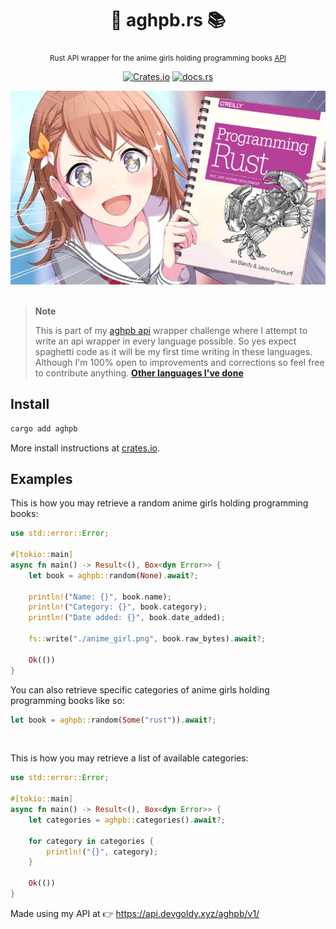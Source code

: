 <div align="center">

  # 🦀 aghpb.rs 📚
  <sub>Rust API wrapper for the anime girls holding programming books [API](https://api.devgoldy.xyz/aghpb/v1/docs)</sub>

  [![Crates.io](https://img.shields.io/crates/v/aghpb?style=flat)](https://crates.io/crates/aghpb)
  [![docs.rs](https://img.shields.io/docsrs/aghpb?style=flat)](https://docs.rs/aghpb)

</div>

<div align="center">

  <img src="./assets/book_1.png" width="600px">

</div>

<br>

> **Note**
> 
> This is part of my [aghpb api](https://github.com/THEGOLDENPRO/aghpb_api) wrapper challenge where I attempt to write an api wrapper in every language possible. So yes expect spaghetti code as it will be my first time writing in these languages. Although I'm 100% open to improvements and corrections so feel free to contribute anything.
> **[Other languages I've done](https://github.com/THEGOLDENPRO/aghpb_api#-api-wrappers)**

## Install
```rust
cargo add aghpb
```
More install instructions at [crates.io](https://crates.io/crates/aghpb).

## Examples
This is how you may retrieve a random anime girls holding programming books:
```rust
use std::error::Error;

#[tokio::main]
async fn main() -> Result<(), Box<dyn Error>> {
    let book = aghpb::random(None).await?;

    println!("Name: {}", book.name);
    println!("Category: {}", book.category);
    println!("Date added: {}", book.date_added);

    fs::write("./anime_girl.png", book.raw_bytes).await?;

    Ok(())
}
```
You can also retrieve specific categories of anime girls holding programming books like so:
```rust
let book = aghpb::random(Some("rust")).await?;
```

<br>

This is how you may retrieve a list of available categories:
```rust
use std::error::Error;

#[tokio::main]
async fn main() -> Result<(), Box<dyn Error>> {
    let categories = aghpb::categories().await?;

    for category in categories {
        println!("{}", category);
    }

    Ok(())
}
```

Made using my API at 👉 https://api.devgoldy.xyz/aghpb/v1/
